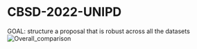 # CBSD-2022-UNIPD
GOAL: structure a proposal that is robust across all the datasets
![Overall_comparison](https://user-images.githubusercontent.com/61026948/208322590-7ce7f08b-a8c2-4d6d-9a08-db102a85cbd3.jpg)

